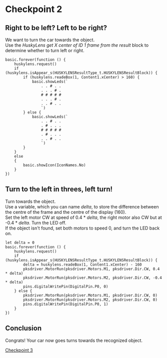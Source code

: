# Checkpoint 2

## Right to be left? Left to be right?
We want to turn the car towards the object.  
Use the *HuskyLens get X center of ID 1 frame from the result* block to determine whether to turn left or right.  
```blocks
basic.forever(function () {
    huskylens.request()
    if (huskylens.isAppear_s(HUSKYLENSResultType_t.HUSKYLENSResultBlock)) {
        if (huskylens.readeBox(1, Content1.xCenter) > 160) {
            basic.showLeds(`
                . . # . .
                . . . # .
                # # # # #
                . . . # .
                . . # . .
                `)
        } else {
            basic.showLeds(`
                . . # . .
                . # . . .
                # # # # #
                . # . . .
                . . # . .
                `)
        }
    }
    else
    {
        basic.showIcon(IconNames.No)
    }
})
```

## Turn to the left in threes, left turn!
Turn towards the object.  
Use a variable, which you can name *delta*, to store the difference between the centre of the frame and the centre of the display (160).  
Set the left motor CW at speed of 0.4 * *delta*, the right motor also CW but at -0.4 * *delta*. Turn the LED off.  
If the object isn't found, set both motors to speed 0, and turn the LED back on.  
```blocks
let delta = 0
basic.forever(function () {
    huskylens.request()
    if (huskylens.isAppear_s(HUSKYLENSResultType_t.HUSKYLENSResultBlock)) {
        delta = huskylens.readeBox(1, Content1.xCenter) - 160
        pksdriver.MotorRun(pksdriver.Motors.M1, pksdriver.Dir.CW, 0.4 * delta)
        pksdriver.MotorRun(pksdriver.Motors.M2, pksdriver.Dir.CW, -0.4 * delta)
        pins.digitalWritePin(DigitalPin.P0, 0)
    } else {
        pksdriver.MotorRun(pksdriver.Motors.M1, pksdriver.Dir.CW, 0)
        pksdriver.MotorRun(pksdriver.Motors.M2, pksdriver.Dir.CW, 0)
        pins.digitalWritePin(DigitalPin.P0, 1)
    }
})
```
## Conclusion
Congrats! Your car now goes turns towards the recognized object.  

[Checkpoint 3](/husky-car-tutorial/cp3)  
<script src="https://makecode.com/gh-pages-embed.js"></script><script>makeCodeRender("{{ site.makecode.home_url }}", "{{ site.github.owner_name }}/{{ site.github.repository_name }}");</script>
